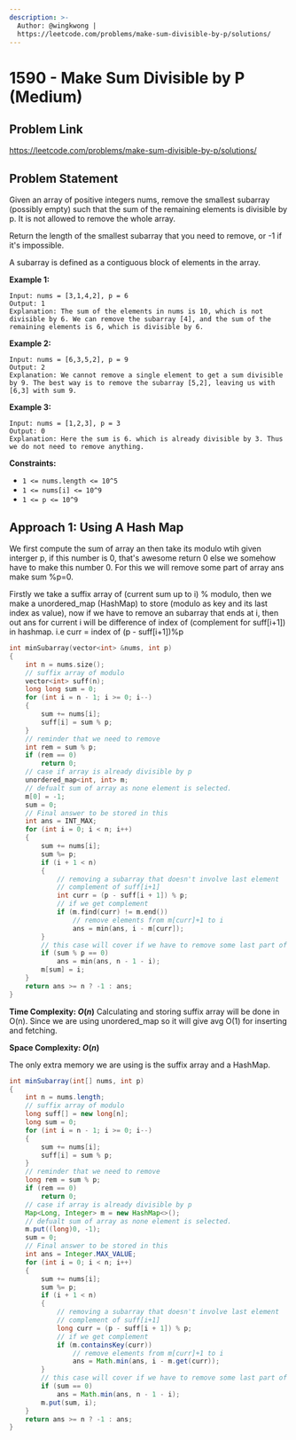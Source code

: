 ```yaml
---
description: >-
  Author: @wingkwong |
  https://leetcode.com/problems/make-sum-divisible-by-p/solutions/
---
```


# 1590 - Make Sum Divisible by P (Medium)

## Problem Link

https://leetcode.com/problems/make-sum-divisible-by-p/solutions/

## Problem Statement

Given an array of positive integers nums, remove the smallest subarray (possibly empty) such that the sum of the remaining elements is divisible by p. It is not allowed to remove the whole array.

Return the length of the smallest subarray that you need to remove, or -1 if it's impossible.

A subarray is defined as a contiguous block of elements in the array.

**Example 1:**

```
Input: nums = [3,1,4,2], p = 6
Output: 1
Explanation: The sum of the elements in nums is 10, which is not divisible by 6. We can remove the subarray [4], and the sum of the remaining elements is 6, which is divisible by 6.
```

**Example 2:**

```
Input: nums = [6,3,5,2], p = 9
Output: 2
Explanation: We cannot remove a single element to get a sum divisible by 9. The best way is to remove the subarray [5,2], leaving us with [6,3] with sum 9.
```
**Example 3:**

```
Input: nums = [1,2,3], p = 3
Output: 0
Explanation: Here the sum is 6. which is already divisible by 3. Thus we do not need to remove anything.
```

**Constraints:**

* `1 <= nums.length <= 10^5`
* `1 <= nums[i] <= 10^9`
* `1 <= p <= 10^9`

## Approach 1: Using A Hash Map


We first compute the sum of array an then take its modulo wtih given interger p, if this number is 0, that's awesome return 0 else we somehow have to make this number 0. For this we will remove some part of array ans make sum %p=0. 

Firstly we take a suffix array of (current sum up to i) % modulo, then we make a unordered_map (HashMap) to store (modulo as key and its last index as value), now if we have to remove an subarray that ends at i, then out ans for current i will be difference of index of (complement for suff[i+1]) in hashmap.
i.e curr = index of (p - suff[i+1])%p



<Tabs>
<TabItem value="cpp" label="C++">
<SolutionAuthor name="@darkhope"/>

```cpp
int minSubarray(vector<int> &nums, int p)
{
	int n = nums.size();
	// suffix array of modulo
	vector<int> suff(n);
	long long sum = 0;
	for (int i = n - 1; i >= 0; i--)
	{
		sum += nums[i];
		suff[i] = sum % p;
	}
	// reminder that we need to remove
	int rem = sum % p;
	if (rem == 0)
		return 0;
	// case if array is already divisible by p
	unordered_map<int, int> m;
	// defualt sum of array as none element is selected.
	m[0] = -1;
	sum = 0;
	// Final answer to be stored in this
	int ans = INT_MAX;
	for (int i = 0; i < n; i++)
	{
		sum += nums[i];
		sum %= p;
		if (i + 1 < n)
		{
			// removing a subarray that doesn't involve last element
			// complement of suff[i+1]
			int curr = (p - suff[i + 1]) % p;
			// if we get complement
			if (m.find(curr) != m.end())
				// remove elements from m[curr]+1 to i
				ans = min(ans, i - m[curr]);
		}
		// this case will cover if we have to remove some last part of array.
		if (sum % p == 0)
			ans = min(ans, n - 1 - i);
		m[sum] = i;
	}
	return ans >= n ? -1 : ans;
}
```
**Time Complexity: $O(n)$**
Calculating and storing suffix array will be done in O(n).
Since we are using unordered_map so it will give avg O(1) for inserting and fetching.  

**Space Complexity: $O(n)$**

The only extra memory we are using is the suffix array and a HashMap.
</TabItem>
<TabItem value="java" label="Java">
<SolutionAuthor name="@darkhope"/>

```java
int minSubarray(int[] nums, int p)
{
    int n = nums.length;
    // suffix array of modulo
    long suff[] = new long[n];
    long sum = 0;
    for (int i = n - 1; i >= 0; i--)
    {
        sum += nums[i];
        suff[i] = sum % p;
    }
    // reminder that we need to remove
    long rem = sum % p;
    if (rem == 0)
        return 0;
    // case if array is already divisible by p
    Map<Long, Integer> m = new HashMap<>();
    // defualt sum of array as none element is selected.
    m.put((long)0, -1);
    sum = 0;
    // Final answer to be stored in this
    int ans = Integer.MAX_VALUE;
    for (int i = 0; i < n; i++)
    {
        sum += nums[i];
        sum %= p;
        if (i + 1 < n)
        {
            // removing a subarray that doesn't involve last element
            // complement of suff[i+1]
            long curr = (p - suff[i + 1]) % p;
            // if we get complement
            if (m.containsKey(curr))
                // remove elements from m[curr]+1 to i
                ans = Math.min(ans, i - m.get(curr));
        }
        // this case will cover if we have to remove some last part of array.
        if (sum == 0)
            ans = Math.min(ans, n - 1 - i);
        m.put(sum, i);
    }
    return ans >= n ? -1 : ans;
}
```


</TabItem>
</Tabs>